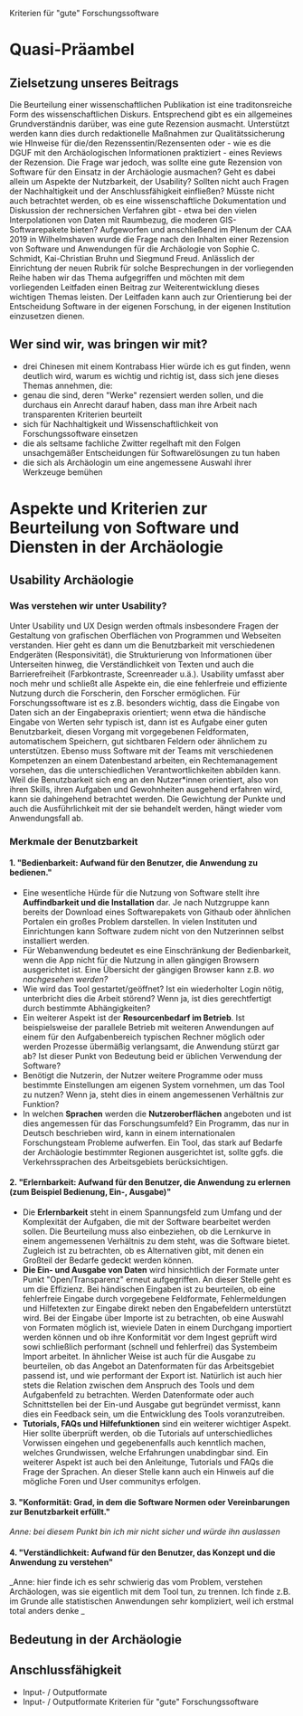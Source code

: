 ﻿Kriterien für "gute" Forschungssoftware

# Quasi-Präambel
## Zielsetzung unseres Beitrags
Die Beurteilung einer wissenschaftlichen Publikation ist eine traditonsreiche Form des wissenschaftlichen Diskurs. Entsprechend gibt es ein allgemeines Grundverständnis darüber, was eine gute Rezension ausmacht. Unterstützt werden kann dies durch redaktionelle Maßnahmen zur Qualitätssicherung wie HInweise für die/den Rezenssentin/Rezensenten oder - wie es die DGUF mit den Archäologischen Informationen praktiziert - eines Reviews der Rezension. Die Frage war jedoch, was sollte eine gute Rezension von Software für den Einsatz in der Archäologie ausmachen? Geht es dabei allein um Aspekte der Nutzbarkeit, der Usability? Sollten nicht auch Fragen der Nachhaltigkeit und der Anschlussfähigkeit einfließen? Müsste nicht auch betrachtet werden, ob es eine wissenschaftliche Dokumentation und Diskussion der rechnersichen Verfahren gibt - etwa bei den vielen Interpolationen von Daten mit Raumbezug, die moderen GIS-Softwarepakete bieten? 
Aufgeworfen und anschließend im Plenum der CAA 2019 in Wilhelmshaven wurde die Frage nach den Inhalten einer Rezension von Software und Anwendungen für die Archäologie von Sophie C. Schmidt, Kai-Christian Bruhn und Siegmund Freud. Anlässlich der Einrichtung der neuen Rubrik für solche Besprechungen in der vorliegenden Reihe haben wir das Thema aufgegriffen und möchten mit dem vorliegenden Leitfaden einen Beitrag zur Weiterentwicklung dieses wichtigen Themas leisten. Der Leitfaden kann auch zur Orientierung bei der Entscheidung Software in der eigenen Forschung, in der eigenen Institution einzusetzen dienen.

## Wer sind wir, was bringen wir mit?
- drei Chinesen mit einem Kontrabass
Hier würde ich es gut finden, wenn deutlich wird, warum es wichtig und richtig ist, dass sich jene dieses Themas annehmen, die:
- genau die sind, deren "Werke" rezensiert werden sollen, und die durchaus ein Anrecht darauf haben, dass man ihre Arbeit nach transparenten Kriterien beurteilt
- sich für Nachhaltigkeit und Wissenschaftlichkeit von Forschungssoftware einsetzen
- die als seltsame fachliche Zwitter regelhaft mit den Folgen unsachgemäßer Entscheidungen für Softwarelösungen zu tun haben
- die sich als Archäologin um eine angemessene Auswahl ihrer Werkzeuge bemühen

# Aspekte und Kriterien zur Beurteilung von Software und Diensten in der Archäologie

## Usability Archäologie
### Was verstehen wir unter Usability?
Unter Usability und UX Design werden oftmals insbesondere Fragen der Gestaltung von grafischen Oberflächen von Programmen und Webseiten verstanden. Hier geht es dann um die Benutzbarkeit mit verschiedenen Endgeräten (Responsivität), die Strukturierung von Informationen über Unterseiten hinweg, die Verständlichkeit von Texten und auch die Barrierefreiheit (Farbkontraste, Screenreader u.ä.). Usability umfasst aber noch mehr und schließt alle Aspekte ein, die eine fehlerfreie und effiziente Nutzung durch die Forscherin, den Forscher ermöglichen. 
Für Forschungssoftware ist es z.B. besonders wichtig, dass die Eingabe von Daten sich an der Eingabepraxis orientiert; wenn etwa die händische Eingabe von Werten sehr typisch ist, dann ist es Aufgabe einer guten Benutzbarkeit, diesen Vorgang mit vorgegebenen Feldformaten, automatischem Speichern, gut sichtbaren Feldern oder ähnlichem zu unterstützen. Ebenso muss Software mit der Teams mit verschiedenen Kompetenzen an einem Datenbestand arbeiten, ein Rechtemanagement vorsehen, das die unterschiedlichen Verantwortlichkeiten abbilden kann. Weil die Benutzbarkeit sich eng an den Nutzer\*innen orientiert, also von ihren Skills, ihren Aufgaben und Gewohnheiten ausgehend erfahren wird, kann sie dahingehend betrachtet werden. Die Gewichtung der Punkte und auch die Ausführlichkeit mit der sie behandelt werden, hängt wieder vom Anwendungsfall ab. 

### Merkmale der Benutzbarkeit
<!--hier als erster Anfang von Wikipedia ISO/IEC 9126 ausgegangen, und versucht auszuformulieren -->
#### 1. "Bedienbarkeit: Aufwand für den Benutzer, die Anwendung zu bedienen."
- Eine wesentliche Hürde für die Nutzung von Software stellt ihre __Auffindbarkeit und die Installation__ dar. Je nach Nutzgruppe kann bereits der Download eines Softwarepakets von Githaub oder ähnlichen Portalen ein großes Problem darstellen. In vielen Instituten und Einrichtungen kann Software zudem nicht von den Nutzerinnen selbst installiert werden. 
- Für Webanwendung bedeutet es eine Einschränkung der Bedienbarkeit, wenn die App nicht für die Nutzung in allen gängigen Browsern ausgerichtet ist. Eine Übersicht der gängigen Browser kann z.B. _wo nachgesehen werden?_
- Wie wird das Tool gestartet/geöffnet? Ist ein wiederholter Login nötig, unterbricht dies die Arbeit störend?  Wenn ja, ist dies gerechtfertigt durch bestimmte Abhängigkeiten?
- Ein weiterer Aspekt ist der __Resourcenbedarf im Betrieb__. Ist beispielsweise der parallele Betrieb mit weiteren Anwendungen auf einem für den Aufgabenbereich typischen Rechner möglich oder werden Prozesse übermäßig verlangsamt, die Anwendung stürzt gar ab? Ist dieser Punkt von Bedeutung beid er üblichen Verwendung der Software?
- Benötigt die Nutzerin, der Nutzer weitere Programme oder muss bestimmte Einstellungen am eigenen System vornehmen, um das Tool zu nutzen? Wenn ja, steht dies in einem angemessenen Verhältnis zur Funktion?
- In welchen __Sprachen__ werden die __Nutzeroberflächen__  angeboten und ist dies angemessen für das Forschungsumfeld? Ein Programm, das nur in Deutsch beschrieben wird, kann in einem internationalen Forschungsteam Probleme aufwerfen. Ein Tool, das stark auf Bedarfe der Archäologie bestimmter Regionen ausgerichtet ist, sollte ggfs. die Verkehrssprachen des Arbeitsgebiets berücksichtigen.

#### 2. "Erlernbarkeit: Aufwand für den Benutzer, die Anwendung zu erlernen (zum Beispiel Bedienung, Ein-, Ausgabe)"

- Die  __Erlernbarkeit__ steht  in einem Spannungsfeld zum Umfang und der Komplexität der Aufgaben, die  mit der Software bearbeitet werden sollen. Die Beurteilung muss also einbeziehen, ob die Lernkurve in einem angemessenen Verhältnis zu dem steht, was die Software bietet. Zugleich ist zu betrachten, ob es Alternativen gibt, mit denen ein Großteil der Bedarfe gedeckt werden können. 
- __Die Ein- und Ausgabe von Daten__ wird hinsichtlich der Formate unter Punkt "Open/Transparenz" erneut aufgegriffen. An dieser Stelle geht es um die Effizienz. Bei händischen Eingaben ist zu beurteilen, ob eine fehlerfreie Eingabe durch vorgegebene Feldformate, Fehlermeldungen und Hilfetexten zur Eingabe direkt neben den Engabefeldern unterstützt wird. Bei der Eingabe über Importe ist zu betrachten, ob eine Auswahl von Formaten möglich ist, wieviele Daten in einem Durchgang importiert werden können und ob ihre Konformität vor dem Ingest geprüft wird sowi schließlich  performant (schnell und fehlerfrei) das Systembeim Import arbeitet. In ähnlicher Weise ist auch für die Ausgabe zu beurteilen, ob das Angebot an Datenformaten für das Arbeitsgebiet passend ist, und wie performant der Export ist. Natürlich ist auch hier stets die Relation zwischen dem Anspruch des Tools und dem Aufgabenfeld zu betrachten. Werden Datenformate oder auch Schnittstellen bei der Ein-und Ausgabe gut begründet vermisst, kann dies ein Feedback sein, um die Entwicklung des Tools voranzutreiben.
- __Tutorials, FAQs und Hilfefunktionen__ sind ein weiterer wichtiger Aspekt. Hier sollte überprüft werden, ob die Tutorials auf unterschiedliches Vorwissen eingehen und gegebenenfalls auch kenntlich machen, welches Grundwissen, welche Erfahrungen unabdingbar sind. Ein weiterer Aspekt ist auch bei den Anleitunge, Tutorials und FAQs die Frage der Sprachen. An dieser Stelle kann auch ein Hinweis auf die mögliche Foren und User communitys erfolgen.
#### 3. "Konformität: Grad, in dem die Software Normen oder Vereinbarungen zur Benutzbarkeit erfüllt."
_Anne: bei diesem Punkt bin ich mir nicht sicher und würde ihn auslassen_

#### 4. "Verständlichkeit: Aufwand für den Benutzer, das Konzept und die Anwendung zu verstehen"
_Anne: hier finde ich es sehr schwierig das vom Problem, verstehen Archäologen, was sie eigentlich mit dem Tool tun, zu trennen. Ich finde z.B. im Grunde alle statistischen Anwendungen sehr kompliziert, weil ich erstmal total anders denke _

## Bedeutung in der Archäologie

## Anschlussfähigkeit
- Input- / Outputformate
- Input- / Outputformate
Kriterien für "gute" Forschungssoftware

